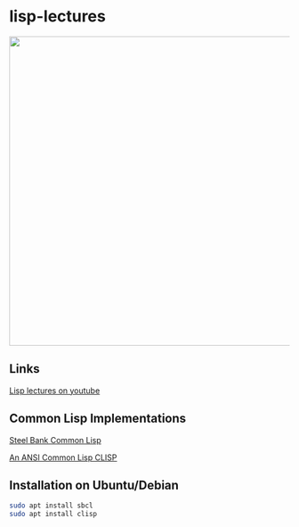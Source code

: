 # lisp-lectures

<img src="https://github.com/user-attachments/assets/90b813a8-d3a9-464c-8620-db894d8ec176" width="555">

## Links
[Lisp lectures on youtube](https://youtube.com/playlist?list=PL8Wp8DuXuiFwPBg8UmPBsbtzm9GG4wOfU&si=zK1Jb7drt2SY4Crb)

## Common Lisp Implementations
[Steel Bank Common Lisp](https://www.sbcl.org/)

[An ANSI Common Lisp CLISP](https://clisp.sourceforge.io/)

## Installation on Ubuntu/Debian

```bash
sudo apt install sbcl
sudo apt install clisp
```
